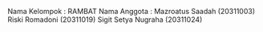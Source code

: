 Nama Kelompok : RAMBAT
Nama Anggota : 
Mazroatus Saadah (20311003)
Riski Romadoni (20311019)
Sigit Setya Nugraha (20311024)